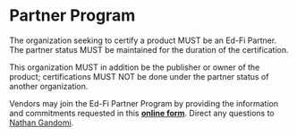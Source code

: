 # Partner Program

The organization seeking to certify a product MUST be an Ed-Fi Partner. The
partner status MUST be maintained for the duration of the certification.

This organization MUST in addition be the publisher or owner of the product;
certifications MUST NOT be done under the partner status of another
organization.

Vendors may join the Ed-Fi Partner Program by providing the information and
commitments requested in this
**[online form](https://forms.gle/N57icQ29Xgx4Kz8W8)**. Direct any questions to
[Nathan Gandomi](mailto:nathan.gandomi@ed-fi.org?subject=Partner%20Program%20Requirements).
